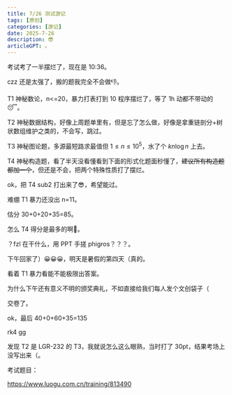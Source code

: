 ```yaml
---
title: 7/26 测试游记
tags: [原创]
categories: [游记]
date: 2025-7-26
description: 😎
articleGPT: 。
---
```


考试考了一半摆烂了，现在是 10:36。

czz 还是太强了，搬的题我完全不会做👎。

T1 神秘数论，n<=20，暴力打表打到 10 程序摆烂了，等了 1h 动都不带动的😴。

T2 神秘数据结构，好像上周题单里有，但是忘了怎么做，好像是拿重链剖分+树状数组维护之类的，不会写，跳过。

T3 神秘图论题，多源最短路求最值但 $1\le n \le 10^5$，水了个 $kn\log n$ 上去。

T4 神秘构造题，看了半天没看懂看到下面的形式化题面秒懂了，~~建议所有构造题都加一个~~，但还是不会，把两个特殊性质打了摆烂。

ok，把 T4 sub2 打出来了😎，希望能过。

难绷 T1 暴力还没出 n=11。

估分 30+0+20+35=85。

怎么 T4 得分是最多的啊🤔。

？fzl 在干什么，用 PPT 手搓 phigros？？？。

下午回家了）😀😀😀，明天是暑假的第四天（真的。

看着 T1 暴力看能不能极限出答案。

为什么下午还有意义不明的颁奖典礼，不如直接给我们每人发个文创袋子（

交卷了。

ok，最后 40+0+60+35=135 

rk4 gg

发现 T2 是 LGR-232 的 T3，我就说怎么这么眼熟，当时打了 30pt，结果考场上没写出来（。

考试题目：

https://www.luogu.com.cn/training/813490
